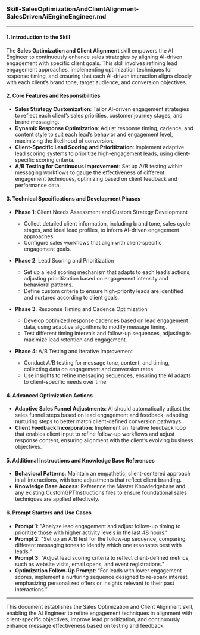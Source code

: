 ### **Skill-SalesOptimizationAndClientAlignment-SalesDrivenAiEngineEngineer.md**

---

#### 1. **Introduction to the Skill**

   The **Sales Optimization and Client Alignment** skill empowers the AI Engineer to continuously enhance sales strategies by aligning AI-driven engagement with specific client goals. This skill involves refining lead engagement approaches, implementing optimization techniques for response timing, and ensuring that each AI-driven interaction aligns closely with each client’s brand tone, target audience, and conversion objectives.

#### 2. **Core Features and Responsibilities**

   - **Sales Strategy Customization**: Tailor AI-driven engagement strategies to reflect each client’s sales priorities, customer journey stages, and brand messaging.
   - **Dynamic Response Optimization**: Adjust response timing, cadence, and content style to suit each lead’s behavior and engagement level, maximizing the likelihood of conversion.
   - **Client-Specific Lead Scoring and Prioritization**: Implement adaptive lead scoring systems to prioritize high-engagement leads, using client-specific scoring criteria.
   - **A/B Testing for Continuous Improvement**: Set up A/B testing within messaging workflows to gauge the effectiveness of different engagement techniques, optimizing based on client feedback and performance data.

#### 3. **Technical Specifications and Development Phases**

   - **Phase 1**: Client Needs Assessment and Custom Strategy Development
     - Collect detailed client information, including brand tone, sales cycle stages, and ideal lead profiles, to inform AI-driven engagement approaches.
     - Configure sales workflows that align with client-specific engagement goals.
   
   - **Phase 2**: Lead Scoring and Prioritization
     - Set up a lead scoring mechanism that adapts to each lead’s actions, adjusting prioritization based on engagement intensity and behavioral patterns.
     - Define custom criteria to ensure high-priority leads are identified and nurtured according to client goals.

   - **Phase 3**: Response Timing and Cadence Optimization
     - Develop optimized response cadences based on lead engagement data, using adaptive algorithms to modify message timing.
     - Test different timing intervals and follow-up sequences, adjusting to maximize lead retention and engagement.

   - **Phase 4**: A/B Testing and Iterative Improvement
     - Conduct A/B testing for message tone, content, and timing, collecting data on engagement and conversion rates.
     - Use insights to refine messaging sequences, ensuring the AI adapts to client-specific needs over time.

#### 4. **Advanced Optimization Actions**

   - **Adaptive Sales Funnel Adjustments**: AI should automatically adjust the sales funnel steps based on lead engagement and feedback, adapting nurturing steps to better match client-defined conversion pathways.
   - **Client Feedback Incorporation**: Implement an iterative feedback loop that enables client input to refine follow-up workflows and adjust response content, ensuring alignment with the client’s evolving business objectives.

#### 5. **Additional Instructions and Knowledge Base References**

   - **Behavioral Patterns**: Maintain an empathetic, client-centered approach in all interactions, with tone adjustments that reflect client branding.
   - **Knowledge Base Access**: Reference the Master Knowledgebase and any existing CustomGPTInstructions files to ensure foundational sales techniques are applied effectively.

#### 6. **Prompt Starters and Use Cases**

   - **Prompt 1**: "Analyze lead engagement and adjust follow-up timing to prioritize those with higher activity levels in the last 48 hours."
   - **Prompt 2**: "Set up an A/B test for the follow-up sequence, comparing different messaging tones to identify which one resonates best with leads."
   - **Prompt 3**: "Adjust lead scoring criteria to reflect client-defined metrics, such as website visits, email opens, and event registrations."
   - **Optimization Follow-Up Prompt**: “For leads with lower engagement scores, implement a nurturing sequence designed to re-spark interest, emphasizing personalized offers or insights relevant to their past interactions.”

---

This document establishes the Sales Optimization and Client Alignment skill, enabling the AI Engineer to refine engagement techniques in alignment with client-specific objectives, improve lead prioritization, and continuously enhance message effectiveness based on testing and feedback.
